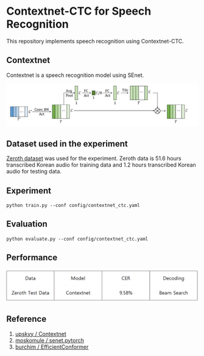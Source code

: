 # Contextnet-CTC for Speech Recognition

This repository implements speech recognition using Contextnet-CTC.



## Contextnet

Contextnet is a speech recognition model using SEnet.

![contextnet](images/model.png)



## Dataset used in the experiment

[Zeroth dataset](https://www.openslr.org/40/) was used for the experiment. 
Zeroth data is 51.6 hours transcribed Korean audio for training data and 1.2 hours transcribed Korean audio for testing data.

## Experiment

```
python train.py --conf config/contextnet_ctc.yaml
```

## Evaluation

```
python evaluate.py --conf config/contextnet_ctc.yaml
```

## Performance

![contextnet](images/result.png)

## Reference

1. [upskyy / Contextnet](https://github.com/upskyy/ContextNet)
2. [moskomule / senet.pytorch](https://github.com/moskomule/senet.pytorch)
3. [burchim / EfficientConformer](https://github.com/burchim/EfficientConformer)

